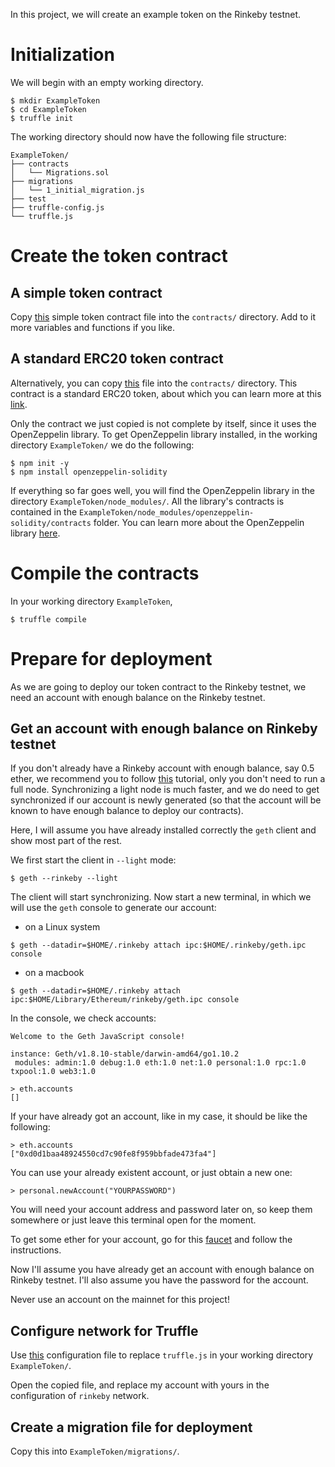 
In this project, we will create an example token on the Rinkeby testnet.

# Initialization

We will begin with an empty working directory.

```
$ mkdir ExampleToken
$ cd ExampleToken
$ truffle init
```
The working directory should now have the following file structure:

```
ExampleToken/
├── contracts
│   └── Migrations.sol
├── migrations
│   └── 1_initial_migration.js
├── test
├── truffle-config.js
└── truffle.js
```

# Create the token contract

## A simple token contract

Copy [this](https://github.com/rszheng/truffle-exercises/blob/master/ExampleToken/contracts/ExTokenSimple.sol) simple token contract file into the ```contracts/``` directory. Add to it more variables and functions if you like.

## A standard ERC20 token contract

Alternatively, you can copy [this](https://github.com/rszheng/truffle-exercises/blob/master/ExampleToken/contracts/ExTokenStandard.sol) file into the ```contracts/``` directory. This contract is a standard ERC20 token, about which you can learn more at this [link](https://github.com/ethereum/EIPs/blob/master/EIPS/eip-20.md). 

Only the contract we just copied is not complete by itself, since it uses the OpenZeppelin library. To get OpenZeppelin library installed, in the working directory ```ExampleToken/``` we do the following:

```
$ npm init -y
$ npm install openzeppelin-solidity
```
If everything so far goes well, you will find the OpenZeppelin library in the directory ```ExampleToken/node_modules/```. All the library's contracts is contained in the `ExampleToken/node_modules/openzeppelin-solidity/contracts` folder. You can learn more about the OpenZeppelin library [here](https://github.com/OpenZeppelin/openzeppelin-solidity).


# Compile the contracts

In your working directory ```ExampleToken```,

```
$ truffle compile
```

# Prepare for deployment

As we are going to deploy our token contract to the Rinkeby testnet, we need an account with enough balance on the Rinkeby testnet.  

## Get an account with enough balance on Rinkeby testnet

If you don't already have a Rinkeby account with enough balance, say 0.5 ether, we recommend you to follow [this](https://gist.github.com/cryptogoth/10a98e8078cfd69f7ca892ddbdcf26bc) tutorial, only you don't need to run a full node. Synchronizing a light node is much faster, and we do need to get synchronized if our account is newly generated (so that the account will be known to have enough balance to deploy our contracts). 

Here, I will assume you have already installed correctly the ```geth``` client and show most part of the rest.

We first start the client in ```--light``` mode:

```
$ geth --rinkeby --light
```
The client will start synchronizing. Now start a new terminal, in which we will use the ```geth``` console to generate our account:

- on a Linux system
```
$ geth --datadir=$HOME/.rinkeby attach ipc:$HOME/.rinkeby/geth.ipc console
```
- on a macbook
```
$ geth --datadir=$HOME/.rinkeby attach ipc:$HOME/Library/Ethereum/rinkeby/geth.ipc console
```

In the console, we check accounts:

```
Welcome to the Geth JavaScript console!

instance: Geth/v1.8.10-stable/darwin-amd64/go1.10.2
 modules: admin:1.0 debug:1.0 eth:1.0 net:1.0 personal:1.0 rpc:1.0 txpool:1.0 web3:1.0

> eth.accounts
[]
```
If your have already got an account, like in my case, it should be like the following:
```
> eth.accounts
["0xd0d1baa48924550cd7c90fe8f959bbfade473fa4"]
```

You can use your already existent account, or just obtain a new one:

```
> personal.newAccount("YOURPASSWORD")
```
You will need your account address and password later on, so keep them somewhere or just leave this terminal open for the moment.

To get some ether for your account, go for this [faucet](https://www.rinkeby.io/#faucet) and follow the instructions.

Now I'll assume you have already get an account with enough balance on Rinkeby testnet. I'll also assume you have the password for the account. 

Never use an account on the mainnet for this project!


## Configure network for Truffle

Use [this](https://github.com/rszheng/truffle-exercises/blob/master/ExampleToken/truffle.js) configuration file to replace ```truffle.js``` in your working directory ```ExampleToken/```.

Open the copied file, and replace my account with yours in the configuration of ```rinkeby``` network.

## Create a migration file for deployment

Copy this into ```ExampleToken/migrations/```.














